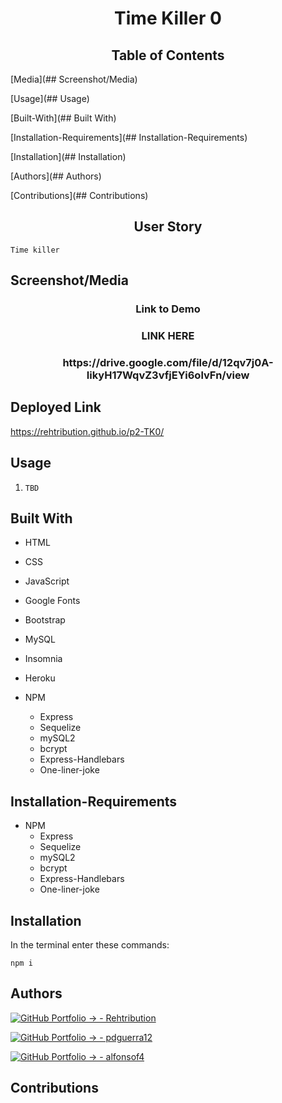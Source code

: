 <h1 align="center">Time Killer 0</h1>

<h2 align="center">Table of Contents</h2>

  [Media](## Screenshot/Media)
  
  [Usage](## Usage)
  
  [Built-With](## Built With)
  
  [Installation-Requirements](## Installation-Requirements)
  
  [Installation](## Installation)
  
  [Authors](## Authors) 

  [Contributions](## Contributions)
  

<h2 align="center">User Story</h2>

```
Time killer
```



## Screenshot/Media
<h3 align="center">Link to Demo</h3>
<h3 align="center">LINK HERE</h3>
<h3 align="center" alt="responsive layout video">https://drive.google.com/file/d/12qv7j0A-IikyH17WqvZ3vfjEYi6olvFn/view</h3>


## Deployed Link
https://rehtribution.github.io/p2-TK0/

## Usage
1. ```TBD```



## Built With

- HTML
- CSS
- JavaScript
- Google Fonts
- Bootstrap

- MySQL
- Insomnia
- Heroku
- NPM
    - Express
    - Sequelize
    - mySQL2
    - bcrypt
    - Express-Handlebars
    - One-liner-joke


## Installation-Requirements
- NPM
    - Express
    - Sequelize
    - mySQL2
    - bcrypt
    - Express-Handlebars
    - One-liner-joke
    
## Installation
In the terminal enter these commands:
```
npm i
```

## Authors

[![GitHub Portfolio -> - Rehtribution](https://img.shields.io/badge/GitHub_Portfolio_-->-Rehtribution-darkred?style=for-the-badge)](https://github.com/Rehtribution)

[![GitHub Portfolio -> - pdguerra12](https://img.shields.io/badge/GitHub_Portfolio_-->-pdguerra12-darkblue?style=for-the-badge)](https://github.com/pdguerra12)

[![GitHub Portfolio -> - alfonsof4](https://img.shields.io/badge/GitHub_Portfolio_-->-alfonsof4-darkgreen?style=for-the-badge)](https://github.com/alfonsof4)

## Contributions


